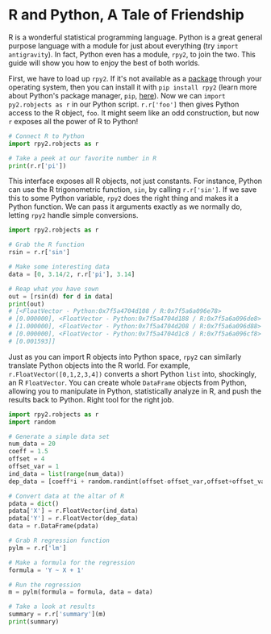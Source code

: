 # R and Python, A Tale of Friendship
R is a wonderful statistical programming language.  Python is a great general purpose language with a module for just about everything (try `import antigravity`).  In fact, Python even has a module, `rpy2`, to join the two.  This guide will show you how to enjoy the best of both worlds.

First, we have to load up `rpy2`.  If it's not available as a [package](https://www.archlinux.org/packages/community/x86_64/python-rpy2/) through your operating system, then you can install it with `pip install rpy2` (learn more about Python's package manager, `pip`, [here](https://docs.python.org/3/installing/)).  Now we can `import py2.robjects as r` in our Python script.  `r.r['foo']` then gives Python access to the R object, `foo`.  It might seem like an odd construction, but now `r` exposes all the power of R to Python!

```python
# Connect R to Python
import rpy2.robjects as r

# Take a peek at our favorite number in R
print(r.r['pi'])
```

This interface exposes all R objects, not just constants.  For instance, Python can use the R trigonometric function, `sin`, by calling `r.r['sin']`.  If we save this to some Python variable, `rpy2` does the right thing and makes it a Python function.  We can pass it arguments exactly as we normally do, letting `rpy2` handle simple conversions.


```python
import rpy2.robjects as r

# Grab the R function
rsin = r.r['sin']

# Make some interesting data
data = [0, 3.14/2, r.r['pi'], 3.14]

# Reap what you have sown
out = [rsin(d) for d in data]
print(out)
# [<FloatVector - Python:0x7f5a4704d108 / R:0x7f5a6a096e78>
# [0.000000], <FloatVector - Python:0x7f5a4704d188 / R:0x7f5a6a096de8>
# [1.000000], <FloatVector - Python:0x7f5a4704d208 / R:0x7f5a6a096d88>
# [0.000000], <FloatVector - Python:0x7f5a4704d1c8 / R:0x7f5a6a096cf8>
# [0.001593]]
```

Just as you can import R objects into Python space, `rpy2` can similarly translate Python objects into the R world.  For example, `r.FloatVector([0,1,2,3,4])` converts a short Python `list` into, shockingly, an R `FloatVector`.  You can create whole `DataFrame` objects from Python, allowing you to manipulate in Python, statistically analyze in R, and push the results back to Python.  Right tool for the right job.

```python
import rpy2.robjects as r
import random

# Generate a simple data set
num_data = 20
coeff = 1.5
offset = 4
offset_var = 1
ind_data = list(range(num_data))
dep_data = [coeff*i + random.randint(offset-offset_var,offset+offset_var) for i in ind_data]

# Convert data at the altar of R
pdata = dict()
pdata['X'] = r.FloatVector(ind_data)
pdata['Y'] = r.FloatVector(dep_data)
data = r.DataFrame(pdata)

# Grab R regression function
pylm = r.r['lm']

# Make a formula for the regression
formula = 'Y ~ X + 1'

# Run the regression
m = pylm(formula = formula, data = data)

# Take a look at results
summary = r.r['summary'](m)
print(summary)
```

